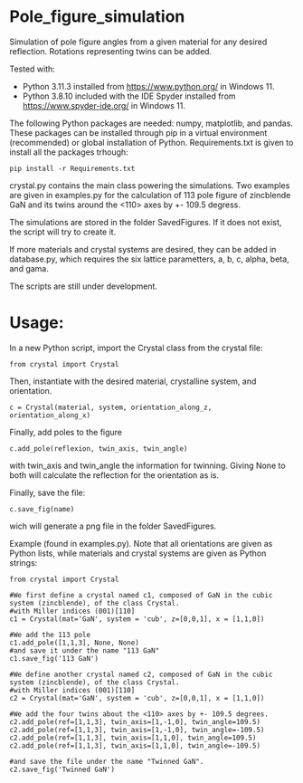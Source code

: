 # Pole_figure_simulation
Simulation of pole figure angles from a given material for any desired reflection. Rotations representing twins can be added.

Tested with:

 * Python 3.11.3 installed from https://www.python.org/ in Windows 11.
 * Python 3.8.10 included with the IDE Spyder installed from https://www.spyder-ide.org/ in Windows 11.

The following Python packages are needed: numpy, matplotlib, and pandas.
These packages can be installed through pip in a virtual environment (recommended) or global installation of Python. Requirements.txt is given to install all the packages trhough: 

```
pip install -r Requirements.txt
```

crystal.py contains the main class powering the simulations. Two examples are given in examples.py for the calculation of 113 pole figure of zincblende GaN and
its twins around the <110> axes by +- 109.5 degress.

The simulations are stored in the folder SavedFigures. If it does not exist, the script will try to create it.

If more materials and crystal systems are desired, they can be added in database.py, which requires the six lattice parametters, a, b, c, alpha, beta, and gama.

The scripts are still under development.


# Usage:

In a new Python script, import the Crystal class from the crystal file:
```
from crystal import Crystal
```
Then, instantiate with the desired material, crystalline system, and orientation.
```
c = Crystal(material, system, orientation_along_z, orientation_along_x)
```

Finally, add poles to the figure

```
c.add_pole(reflexion, twin_axis, twin_angle)
```
with twin_axis and twin_angle the information for twinning. Giving None to both will calculate the reflection for the orientation as is.

Finally, save the file:
```
c.save_fig(name)
```
wich will generate a png file in the folder SavedFigures.

Example (found in examples.py). Note that all orientations are given as Python lists, while materials and crystal systems are given as Python strings:
```
from crystal import Crystal

#We first define a crystal named c1, composed of GaN in the cubic system (zincblende), of the class Crystal. 
#with Miller indices (001)[110]
c1 = Crystal(mat='GaN', system = 'cub', z=[0,0,1], x = [1,1,0])

#We add the 113 pole
c1.add_pole([1,1,3], None, None)
#and save it under the name "113 GaN"
c1.save_fig('113 GaN')

#We define another crystal named c2, composed of GaN in the cubic system (zincblende), of the class Crystal. 
#with Miller indices (001)[110]
c2 = Crystal(mat='GaN', system = 'cub', z=[0,0,1], x = [1,1,0])

#We add the four twins about the <110> axes by +- 109.5 degrees.
c2.add_pole(ref=[1,1,3], twin_axis=[1,-1,0], twin_angle=109.5)
c2.add_pole(ref=[1,1,3], twin_axis=[1,-1,0], twin_angle=-109.5)
c2.add_pole(ref=[1,1,3], twin_axis=[1,1,0], twin_angle=109.5)
c2.add_pole(ref=[1,1,3], twin_axis=[1,1,0], twin_angle=-109.5)

#and save the file under the name "Twinned GaN".
c2.save_fig('Twinned GaN')

```


